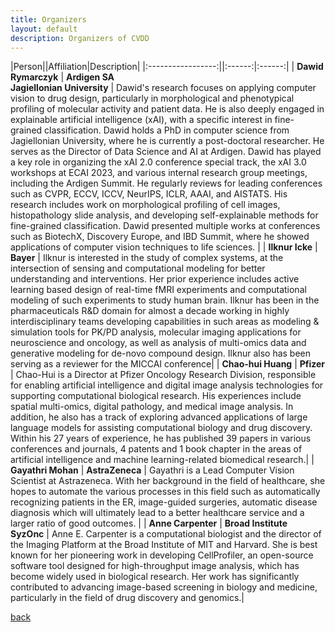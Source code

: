 ```yaml
---
title: Organizers
layout: default
description: Organizers of CVDD
---
```

|Person||Affiliation|Description|
|:-----------------:||:------:|:------:|
|  **Dawid Rymarczyk** | **Ardigen SA <br> Jagiellonian University** | Dawid's research focuses on applying computer vision to drug design, particularly in morphological and phenotypical profiling of molecular activity and patient data. He is also deeply engaged in explainable artificial intelligence (xAI), with a specific interest in fine-grained classification. Dawid holds a PhD in computer science from Jagiellonian University, where he is currently a post-doctoral researcher. He serves as the Director of Data Science and AI at Ardigen. Dawid has played a key role in organizing the xAI 2.0 conference special track, the xAI 3.0 workshops at ECAI 2023, and various internal research group meetings, including the Ardigen Summit. He regularly reviews for leading conferences such as CVPR, ECCV, ICCV, NeurIPS, ICLR, AAAI, and AISTATS. His research includes work on morphological profiling of cell images, histopathology slide analysis, and developing self-explainable methods for fine-grained classification. Dawid presented multiple works at conferences such as BiotechX, Discovery Europe, and IBD Summit, where he showed applications of computer vision techniques to life sciences. |
| **Ilknur Icke** | **Bayer** | Ilknur is interested in the study of complex systems, at the intersection of sensing and computational modeling for better understanding and interventions. Her prior experience includes active learning based design of real-time fMRI experiments and computational modeling of such experiments to study human brain. Ilknur has been in the pharmaceuticals R&D domain for almost a decade working in highly interdisciplinary teams developing capabilities in such areas as modeling & simulation tools for PK/PD analysis, molecular imaging applications for neuroscience and oncology, as well as analysis of multi-omics data and generative modeling for de-novo compound design. Ilknur also has been serving as a reviewer for the MICCAI conference|
| **Chao-hui Huang** | **Pfizer** | Chao-Hui is a Director at Pfizer Oncology Research Division, responsible for enabling artificial intelligence and digital image analysis technologies for supporting computational biological research. His experiences include spatial multi-omics, digital pathology, and medical image analysis. In addition, he also has a track of exploring advanced applications of large language models for assisting computational biology and drug discovery. Within his 27 years of experience, he has published 39 papers in various conferences and journals, 4 patents and 1 book chapter in the areas of artificial intelligence and machine learning-related biomedical research.|
| **Gayathri Mohan** | **AstraZeneca** | Gayathri is a Lead Computer Vision Scientist at Astrazeneca. With her background in the field of healthcare, she hopes to automate the various processes in this field such as automatically recognizing patients in the ER, image-guided surgeries, automatic disease diagnosis which will ultimately lead to a better healthcare service and a larger ratio of good outcomes. |
| **Anne Carpenter** | **Broad Institute <br> SyzOnc** | Anne E. Carpenter is a computational biologist and the director of the Imaging Platform at the Broad Institute of MIT and Harvard. She is best known for her pioneering work in developing CellProfiler, an open-source software tool designed for high-throughput image analysis, which has become widely used in biological research. Her work has significantly contributed to advancing image-based screening in biology and medicine, particularly in the field of drug discovery and genomics.| 

[back](./)
